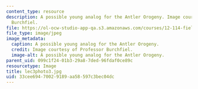 ```yaml
---
content_type: resource
description: A possible young analog for the Antler Orogeny. Image courtesy of Professor
  Burchfiel.
file: https://ol-ocw-studio-app-qa.s3.amazonaws.com/courses/12-114-field-geology-i-fall-2005/33cee69470029189aa58597c3bec04dc_lec3photo3.jpg
file_type: image/jpeg
image_metadata:
  caption: A possible young analog for the Antler Orogeny.
  credit: Image courtesy of Professor Burchfiel.
  image-alt: A possible young analog for the Antler Orogeny.
parent_uid: 099c1f24-01b3-29a8-7ded-96fdaf0ce89c
resourcetype: Image
title: lec3photo3.jpg
uid: 33cee694-7002-9189-aa58-597c3bec04dc
---
```


